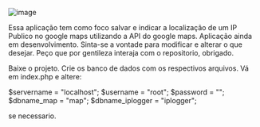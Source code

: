 ![image](https://github.com/user-attachments/assets/72bc9f8d-e1f3-4f9f-980f-1cdf7d5ece4f)




Essa aplicação tem como foco salvar e indicar a localização de um IP Publico no google maps utilizando a API do google maps.
Aplicação ainda em desenvolvimento.
Sinta-se a vontade para modificar e alterar o que desejar.
Peço que por gentileza interaja com o repositorio, obrigado.


Baixe o projeto.
Crie os banco de dados com os respectivos arquivos.
Vá em index.php e altere:

$servername = "localhost";
$username = "root";
$password = "";
$dbname_map = "map";
$dbname_iplogger = "iplogger";

se necessario.
